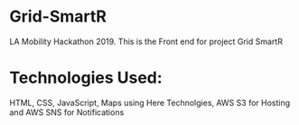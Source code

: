 # Grid-SmartR
LA Mobility Hackathon 2019. This is the Front end for project Grid SmartR 

# Technologies Used:
 HTML,
 CSS,
 JavaScript,
 Maps using Here Technolgies,
 AWS S3 for Hosting and AWS SNS for Notifications
